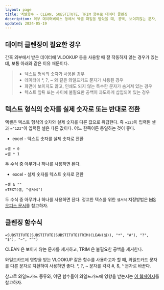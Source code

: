 ```yaml
---
layout: page
title: 엑셀함수 - CLEAN, SUBSTITUTE, TRIM 함수로 데이터 클렌징
description: 외부 데이터베이스 등에서 엑셀 파일을 받았을 때, 공백, 보이지않는 문자, 와일드카드 우회 등 데이터 클렌징하는 방법
updated: 2024-05-19
---
```


## 데이터 클렌징이 필요한 경우

간혹 외부에서 받은 데이터에 VLOOKUP 등을 사용할 때 잘 작동하지 않는 경우가 있는데, 보통 아래와 같은 이유 때문이다.

> - 텍스트 형식의 숫자가 사용된 경우
> - 데이터에 *, ?, ~ 와 같은 와일드카드 문자가 사용된 경우
> - 화면에 보이지도 않고, 인쇄도 되지 않는 특수한 문자가 숨겨져 있는 경우
> - 텍스트 앞뒤 또는 사이에 불필요한 공백이 과도하게 삽입되어 있는 경우

## 텍스트 형식의 숫자를 실제 숫자로 또는 반대로 전환

엑셀은 텍스트 형식의 숫자와 실제 숫자를 다른 값으로 취급한다. 즉 `=123`이 입력된 셀과 `="123"`이 입력된 셀은 다른 값이다. 어느 한쪽이든 통일하는 것이 좋다.

- excel - 텍스트 숫자를 실제 숫자로 전환
```excel
=셀 + 0
=셀 * 1
```

두 수식 중 아무거나 하나를 사용하면 된다.

- excel - 실제 숫자를 텍스트 숫자로 전환
```excel
=셀 & ""
=TEXT(셀, "셀서식")
```

두 수식 중 아무거나 하나를 사용하면 된다. 정교한 텍스를 위한 `셀서식` 지정방법은 [MS 오피스 문서](https://support.microsoft.com/ko-kr/office/%ec%88%ab%ec%9e%90-%ec%84%9c%ec%8b%9d%ec%9d%84-%ec%82%ac%ec%9a%a9%ec%9e%90-%ec%a7%80%ec%a0%95%ed%95%98%eb%8a%94-%ec%a7%80%ec%b9%a8-c0a1d1fa-d3f4-4018-96b7-9c9354dd99f5?ui=ko-kr&rs=ko-kr&ad=kr)를 참고하자.

## 클렌징 함수식

```excel
=SUBSTITUTE(SUBSTITUTE(SUBSTITUTE(TRIM(CLEAN(셀)), "*", "#"), "?", "$"), "~", "^")
```

CLEAN 은 보이지 않는 문자를 제거하고, TRIM 은 불필요한 공백을 제거한다.

와일드카드에 영향을 받는 VLOOKUP 같은 함수를 사용하고자 할 때, 와일드카드 문자를 다른 문자로 치환하여 사용하면 좋다. *, ?, \~ 문자를 각각 #, $, ^ 문자로 바꾼다.

참고로 와일드카드 종류와, 어떤 함수들이 와일드카드에 영향을 받는지는 [이 웹페이지](https://exceljet.net/glossary/wildcard)를 참고하자.